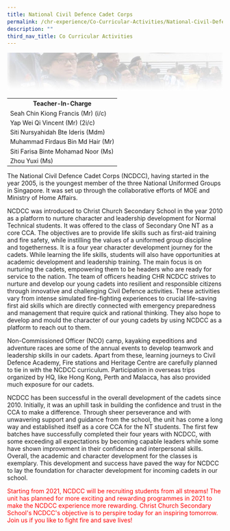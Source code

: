 ```yaml
---
title: National Civil Defence Cadet Corps
permalink: /chr-experience/Co-Curricular-Activities/National-Civil-Defence-Cadet-Corps/
description: ""
third_nav_title: Co Curricular Activities
---
```

![](/images/CCA/NCDCC.jpg)
<table>
  <tr>
    <th>Teacher-In-Charge</th>
  </tr>
  <tr>
    <td>Seah Chin Kiong Francis (Mr) (i/c)</td>
  </tr>
  <tr>
    <td>Yap Wei Qi Vincent (Mr) (2i/c)</td>
  </tr>
  <tr>
    <td>Siti Nursyahidah Bte Ideris (Mdm)</td>
  </tr>
  <tr>
    <td>Muhammad Firdaus Bin Md Hair (Mr)</td>
  </tr>
  <tr>
    <td>Siti Farisa Binte Mohamad Noor (Ms)</td>
  </tr>
	 <tr>
    <td>Zhou Yuxi (Ms)</td>
  </tr>
	<tr>
</table>

The National Civil Defence Cadet Corps (NCDCC), having started in the year 2005, is the youngest member of the three National Uniformed Groups in Singapore. It was set up through the collaborative efforts of MOE and Ministry of Home Affairs.

NCDCC was introduced to Christ Church Secondary School in the year 2010 as a platform to nurture character and leadership development for Normal Technical students. It was offered to the class of Secondary One NT as a core CCA.  The objectives are to provide life skills such as first-aid training and fire safety, while instilling the values of a uniformed group discipline and togetherness. It is a four year character development journey for the cadets. While learning the life skills, students will also have opportunities at academic development and leadership training. The main focus is on nurturing the cadets, empowering them to be headers who are ready for service to the nation.
The team of officers heading CHR NCDCC strives to nurture and develop our young cadets into resilient and responsible citizens through innovative and challenging Civil Defence activities. These activities vary from intense simulated fire-fighting experiences to crucial life-saving first aid skills which are directly connected with emergency preparedness and management that require quick and rational thinking. They also hope to develop and mould the character of our young cadets by using NCDCC as a platform to reach out to them.

Non-Commissioned Officer (NCO) camp, kayaking expeditions and adventure races are some of the annual events to develop teamwork and leadership skills in our cadets. Apart from these, learning journeys to Civil Defence Academy, Fire stations and Heritage Centre are carefully planned to tie in with the NCDCC curriculum. Participation in overseas trips organized by HQ, like Hong Kong, Perth and Malacca, has also provided much exposure for our cadets.

NCDCC has been successful in the overall development of the cadets since 2010. Initially, it was an uphill task in building the confidence and trust in the CCA to make a difference. Through sheer perseverance and with unwavering support and guidance from the school, the unit has come a long way and established itself as a core CCA for the NT students. The first few batches have successfully completed their four years with NCDCC, with some exceeding all expectations by becoming capable leaders while some have shown improvement in their confidence and interpersonal skills. Overall, the academic and character development for the classes is exemplary.  This development and success have paved the way for NCDCC to lay the foundation for character development for incoming cadets in our school.

<FONT COLOR="#ff0000">Starting from 2021, NCDCC will be recruiting students from all streams! The unit has planned for more exciting and rewarding programmes in 2021 to make the NCDCC experience more rewarding. Christ Church Secondary School's NCDCC's objective is to perspire today for an inspiring tomorrow. Join us if you like to fight fire and save lives!